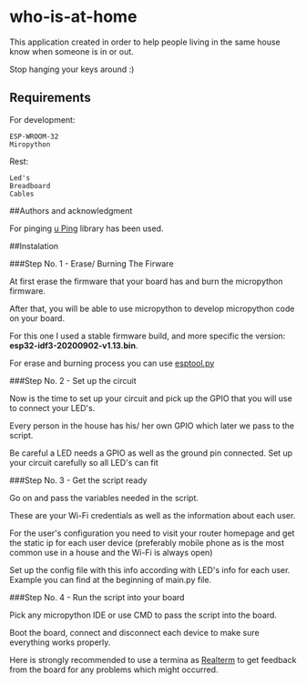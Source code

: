 # who-is-at-home

This application created in order to help people living in the same house know when someone is in or out.

Stop hanging your keys around :)

## Requirements

For development:

    ESP-WROOM-32 
    Miropython

Rest:

    Led's
    Breadboard
    Cables
    
##Authors and acknowledgment

For pinging [u Ping](https://gist.github.com/shawwwn/91cc8979e33e82af6d99ec34c38195fb) library has been used.
 

##Instalation

   ###Step No. 1 - Erase/ Burning The Firware
  
  At first erase the firmware that your board has and burn the micropython firmware.
 
  After that, you will be able to use micropython to develop micropython code on your board.
 
  For this one I used a stable firmware build, and more specific the version: <b>esp32-idf3-20200902-v1.13.bin</b>.
 
  For erase and burning process you can use [esptool.py](https://github.com/espressif/esptool)
  
  ###Step No. 2 - Set up the circuit
  
  Now is the time to set up your circuit and pick up the GPIO that you will use to connect your LED's.
  
  Every person in the house has his/ her own GPIO which later we pass to the script.
  
  Be careful a LED needs a GPIO as well as the ground pin connected. Set up your circuit carefully so all LED's can fit
  
  ###Step No. 3 - Get the script ready
  
  Go on and pass the variables needed in the script.
  
  These are your Wi-Fi credentials as well as the information about each user.
  
  For the user's configuration you need to visit your router homepage and get the static ip for each user device (preferably mobile phone as is the most common use in a house and the Wi-Fi is always open)
  
  Set up the config file with this info according with LED's info for each user. Example you can find at the beginning of main.py file.
  
  ###Step No. 4 - Run the script into your board
  
   Pick any micropython IDE or use CMD to pass the script into the board.
   
   Boot the board, connect and disconnect each device to make sure everything works properly.
   
   Here is strongly recommended to use a termina as [Realterm](https://sourceforge.net/projects/realterm/) to get feedback from the board for any problems which might occurred.
   
   
   
   
  
  
